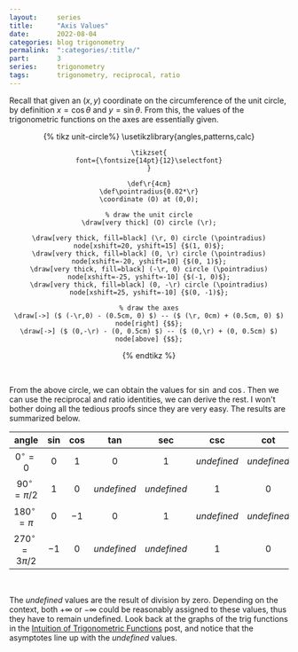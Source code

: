 ```yaml
---
layout:     series
title:      "Axis Values"
date:       2022-08-04
categories: blog trigonometry
permalink:  ":categories/:title/"
part:       3
series:     trigonometry
tags:       trigonometry, reciprocal, ratio
---
```


Recall that given an $(x, y)$ coordinate on the circumference of the unit circle, by definition $x = \cos \theta$ and $y = \sin \theta$. From this, the values of the trigonometric functions on the axes are essentially given.

<center>
{% tikz unit-circle%}
    \usetikzlibrary{angles,patterns,calc}

    \tikzset{
    font={\fontsize{14pt}{12}\selectfont}
    }

    \def\r{4cm}
    \def\pointradius{0.02*\r}
    \coordinate (O) at (0,0);

    % draw the unit circle
    \draw[very thick] (O) circle (\r);

    \draw[very thick, fill=black] (\r, 0) circle (\pointradius) node[xshift=20, yshift=15] {$(1, 0)$};
    \draw[very thick, fill=black] (0, \r) circle (\pointradius) node[xshift=-20, yshift=10] {$(0, 1)$};
    \draw[very thick, fill=black] (-\r, 0) circle (\pointradius) node[xshift=-25, yshift=-10] {$(-1, 0)$};
    \draw[very thick, fill=black] (0, -\r) circle (\pointradius) node[xshift=25, yshift=-10] {$(0, -1)$};

    % draw the axes
    \draw[->] ($ (-\r,0) - (0.5cm, 0) $) -- ($ (\r, 0cm) + (0.5cm, 0) $) node[right] {$$};
    \draw[->] ($ (0,-\r) - (0, 0.5cm) $) -- ($ (0,\r) + (0, 0.5cm) $) node[above] {$$};
{% endtikz %}
</center>

<br>

From the above circle, we can obtain the values for $\sin$ and $\cos$. Then we can use the reciprocal and ratio identities, we can derive the rest. I won't bother doing all the tedious proofs since they are very easy. The results are summarized below.

| **angle**                 | **sin**   | **cos**   | **tan**       | **sec**       | **csc**       | **cot**       |
|:-------------------------:|:---------:|:---------:|:-------------:|:-------------:|:-------------:|:-------------:|
| $0^{\circ} = 0$           | $0$       | $1$       | $0$           | $1$           | _undefined_   | _undefined_   |
| $90^{\circ} = \pi/2$      | $1$       | $0$       | _undefined_   | _undefined_   | $1$           | $0$           |
| $180^{\circ} = \pi$       | $0$       | $-1$      | $0$           | $1$           | _undefined_   | _undefined_   |
| $270^{\circ} = 3\pi/2$    | $-1$      | $0$       | _undefined_   | _undefined_   | $1$           | $0$           |

<br>

The _undefined_ values are the result of division by zero. Depending on the context, both $+\infty$ or $-\infty$ could be reasonably assigned to these values, thus they have to remain undefined. Look back at the graphs of the trig functions in the [Intuition of Trigonometric Functions](/blog/trigonometry/intuition-of-trig-functions/) post, and notice that the asymptotes line up with the _undefined_ values.